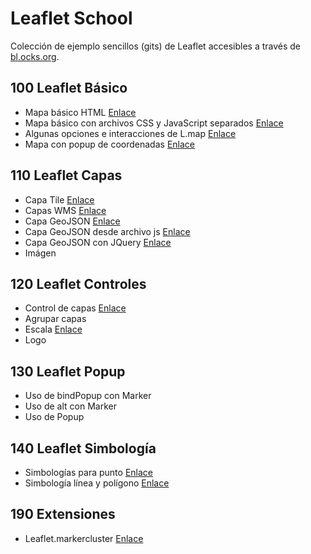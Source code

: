 # Leaflet School

Colección de ejemplo sencillos (gits) de Leaflet accesibles a través de [bl.ocks.org](http://bl.ocks.org/).

## 100 Leaflet Básico

- Mapa básico HTML [Enlace](http://bl.ocks.org/sigdeletras/3bbc1518e10db1d25434567a5645e5bb)
- Mapa básico con archivos CSS y JavaScript separados [Enlace](http://bl.ocks.org/sigdeletras/3ecabc3d2483691657d49938ab2f4729)
- Algunas opciones e interacciones de L.map [Enlace](http://bl.ocks.org/sigdeletras/5df53d0e707312621df29af9694f18ad)
- Mapa con popup de coordenadas [Enlace](http://bl.ocks.org/sigdeletras/be693cb24f6eaed6a30911183b233085)

## 110 Leaflet Capas

- Capa Tile [Enlace](http://bl.ocks.org/sigdeletras/ef9da2943b79927f02988956376c958b)
- Capas WMS [Enlace](http://bl.ocks.org/sigdeletras/57790d8540f8ada4ab8d668992c1fcb7)
- Capa GeoJSON [Enlace](http://bl.ocks.org/sigdeletras/3888de4540dfc1d47682f1cb78765e18)
- Capa GeoJSON desde archivo js [Enlace](http://bl.ocks.org/sigdeletras/931e41a6cb34936a2079e97a3b7ccca6)
- Capa GeoJSON con JQuery [Enlace](http://bl.ocks.org/sigdeletras/c4bcf4068ff6b9adf1d148fdf9c0fa91)
- Imágen

## 120 Leaflet Controles

- Control de capas [Enlace](http://bl.ocks.org/sigdeletras/d2b51cf8dd330a2a4da3b08d0e97e356)
- Agrupar capas
- Escala [Enlace](http://bl.ocks.org/sigdeletras/669a78d38941190d23a6a55fe9cad549)
- Logo

## 130 Leaflet Popup

- Uso de bindPopup con Marker
- Uso de alt con Marker
- Uso de Popup

## 140 Leaflet Simbología

- Simbologías para punto [Enlace](http://bl.ocks.org/sigdeletras/b61d7aed65a7af157bca55527b0dbec0)
- Simbología línea y polígono [Enlace](http://bl.ocks.org/sigdeletras/ea1904ddc451c5aaaba120895d45f912)


## 190 Extensiones
- Leaflet.markercluster [Enlace](http://bl.ocks.org/sigdeletras/2e5e1c785d6e2662006ff44f59e33a38)
